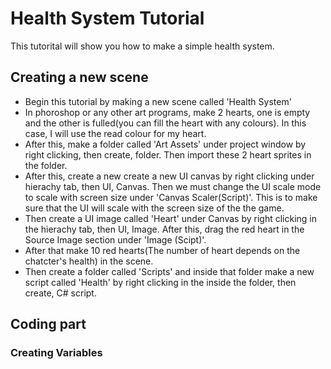 # Health System Tutorial 
This tutorital will show you how to make a simple health system.
## Creating a new scene 
- Begin this tutorial by making a new scene called 'Health System'
- In phoroshop or any other art programs, make 2 hearts, one is empty and the other is fulled(you can fill the heart with any colours). In this case, I will use the read colour for my heart.
- After this, make a folder called 'Art Assets' under project window by right clicking, then create, folder. Then import these 2 heart sprites in the folder.   
- After this, create a new create a new UI canvas by right clicking under hierachy tab, then UI, Canvas. Then we must change the UI scale mode to scale with screen size under 'Canvas Scaler(Script)'. This is to make sure that the UI will scale with the screen size of the the game.
- Then create a UI image called 'Heart' under Canvas by right clicking in the hierachy tab, then UI, Image. After this, drag the red heart in the Source Image section under 'Image (Scipt)'.
- After that make 10 red hearts(The number of heart depends on the chatcter's health) in the scene.
- Then create a folder called 'Scripts' and inside that folder make a new script called 'Health' by right clicking in the inside the folder, then create, C# script.

## Coding part
### Creating Variables





